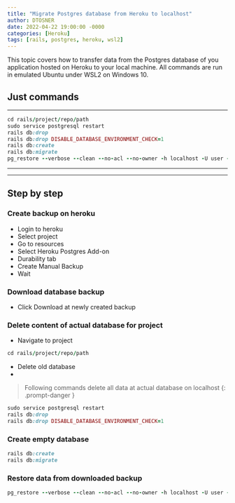 ```yaml
---
title: "Migrate Postgres database from Heroku to localhost"
author: DTOSNER
date: 2022-04-22 19:00:00 -0000
categories: [Heroku]
tags: [rails, postgres, heroku, wsl2]
---
```


This topic covers how to transfer data from the Postgres database of you application hosted on Heroku to your local machine. All commands are run in emulated Ubuntu under WSL2 on Windows 10.

## Just commands
---
```ruby
cd rails/project/repo/path
sudo service postgresql restart
rails db:drop
rails db:drop DISABLE_DATABASE_ENVIRONMENT_CHECK=1
rails db:create
rails db:migrate
pg_restore --verbose --clean --no-acl --no-owner -h localhost -U user -d database_name '/location/of/downloaded/db/backup'
```
---
---

## Step by step

### Create backup on heroku

- Login to heroku
- Select project
- Go to resources
- Select Heroku Postgres Add-on
- Durability tab
- Create Manual Backup
- Wait

### Download database backup

- Click Download at newly created backup

### Delete content of actual database for project

- Navigate to project
```ruby
cd rails/project/repo/path
```

- Delete old database
- 
> Following commands delete all data at actual database on localhost
{: .prompt-danger }

```ruby
sudo service postgresql restart
rails db:drop
rails db:drop DISABLE_DATABASE_ENVIRONMENT_CHECK=1
```

### Create empty database

```ruby
rails db:create
rails db:migrate
```

### Restore data from downloaded backup

```ruby
pg_restore --verbose --clean --no-acl --no-owner -h localhost -U user -d database_name '/location/of/downloaded/db/backup'
```



